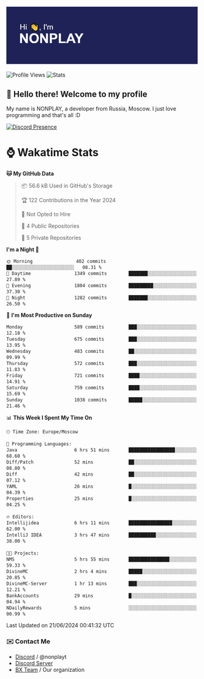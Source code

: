 ![Discord Presence](./header.png)
<br></br>
![Profile Views](https://komarev.com/ghpvc/?username=NONPLAYT&color=blue&style=for-the-badge)
![Stats](https://img.shields.io/badge/0%25-OPTIMIZED-orange?style=for-the-badge)


## :wave: Hello there! Welcome to my profile

My name is NONPLAY, a developer from Russia, Moscow. I just love programming and that's all :D

[![Discord Presence](https://lanyard.cnrad.dev/api/597087584090587177?showDisplayName=true)](https://discord.com/users/597087584090587177) 

# ⌚ Wakatime Stats

<!--START_SECTION:waka-->
**🐱 My GitHub Data** 

> 📦 56.6 kB Used in GitHub's Storage 
 > 
> 🏆 122 Contributions in the Year 2024
 > 
> 🚫 Not Opted to Hire
 > 
> 📜 4 Public Repositories 
 > 
> 🔑 5 Private Repositories 
 > 
**I'm a Night 🦉** 

```text
🌞 Morning                402 commits         ██░░░░░░░░░░░░░░░░░░░░░░░   08.31 % 
🌆 Daytime                1349 commits        ███████░░░░░░░░░░░░░░░░░░   27.89 % 
🌃 Evening                1804 commits        █████████░░░░░░░░░░░░░░░░   37.30 % 
🌙 Night                  1282 commits        ███████░░░░░░░░░░░░░░░░░░   26.50 % 
```
📅 **I'm Most Productive on Sunday** 

```text
Monday                   589 commits         ███░░░░░░░░░░░░░░░░░░░░░░   12.18 % 
Tuesday                  675 commits         ███░░░░░░░░░░░░░░░░░░░░░░   13.95 % 
Wednesday                483 commits         ██░░░░░░░░░░░░░░░░░░░░░░░   09.99 % 
Thursday                 572 commits         ███░░░░░░░░░░░░░░░░░░░░░░   11.83 % 
Friday                   721 commits         ████░░░░░░░░░░░░░░░░░░░░░   14.91 % 
Saturday                 759 commits         ████░░░░░░░░░░░░░░░░░░░░░   15.69 % 
Sunday                   1038 commits        █████░░░░░░░░░░░░░░░░░░░░   21.46 % 
```


📊 **This Week I Spent My Time On** 

```text
🕑︎ Time Zone: Europe/Moscow

💬 Programming Languages: 
Java                     6 hrs 51 mins       █████████████████░░░░░░░░   68.60 % 
Diff/Patch               52 mins             ██░░░░░░░░░░░░░░░░░░░░░░░   08.80 % 
Diff                     42 mins             ██░░░░░░░░░░░░░░░░░░░░░░░   07.12 % 
YAML                     26 mins             █░░░░░░░░░░░░░░░░░░░░░░░░   04.39 % 
Properties               25 mins             █░░░░░░░░░░░░░░░░░░░░░░░░   04.25 % 

🔥 Editors: 
Intellijidea             6 hrs 11 mins       ████████████████░░░░░░░░░   62.00 % 
IntelliJ IDEA            3 hrs 47 mins       ██████████░░░░░░░░░░░░░░░   38.00 % 

🐱‍💻 Projects: 
NMS                      5 hrs 55 mins       ███████████████░░░░░░░░░░   59.33 % 
DivineMC                 2 hrs 4 mins        █████░░░░░░░░░░░░░░░░░░░░   20.85 % 
DivineMC-Server          1 hr 13 mins        ███░░░░░░░░░░░░░░░░░░░░░░   12.21 % 
BankAccounts             29 mins             █░░░░░░░░░░░░░░░░░░░░░░░░   04.94 % 
NDailyRewards            5 mins              ░░░░░░░░░░░░░░░░░░░░░░░░░   00.99 % 
```


 Last Updated on 21/06/2024 00:41:32 UTC
<!--END_SECTION:waka-->

### ✉️ Contact Me

- [Discord](https://discord.com/users/597087584090587177) / @nonplayt
- [Discord Server](https://discord.gg/p7cxhw7E2M)
- [BX Team](https://github.com/BX-Team) / Our organization
